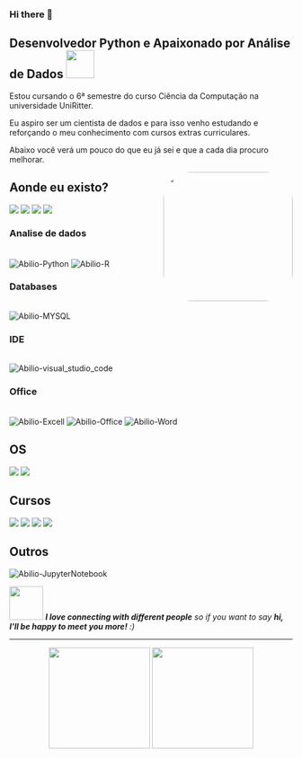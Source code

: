 ### Hi there 👋

<!--
**cientistaabilio/cientistaabilio** is a ✨ _special_ ✨ repository because its `README.md` (this file) appears on your GitHub profile.

Here are some ideas to get you started:

- 🔭 I’m currently working on ...
- 🌱 I’m currently learning ...
- 👯 I’m looking to collaborate on ...
- 🤔 I’m looking for help with ...
- 💬 Ask me about ...
- 📫 How to reach me: ...
- 😄 Pronouns: ...
- ⚡ Fun fact: ...
-->
## Desenvolvedor Python e Apaixonado por Análise de Dados <img src="https://media.giphy.com/media/12oufCB0MyZ1Go/giphy.gif" width="50"></h2>
<p>Estou cursando o 6ª semestre do curso Ciência da Computação na universidade UniRitter.</p>
<p>Eu aspiro ser um cientista de dados e para isso venho estudando e reforçando o meu conhecimento com cursos extras curriculares.</p>
<p>Abaixo você verá um pouco do que eu já sei e que a cada dia procuro melhorar.</p>
<img align="right" style="border-radius:50px;" src="https://media.giphy.com/media/M9gbBd9nbDrOTu1Mqx/giphy.gif" width="230">

  <h2>Aonde eu existo?</h2>
<div style="display: inline_block">  
 	
 <a href="https://github.com/cientistaabilio" target="_blank"><img src="https://img.shields.io/badge/GitHub-100000?style=for-the-badge&logo=github&logoColor=white" target="_blank"></a> 
  <a href = "mailto:datascientistabilio@gmail.com"><img src="https://img.shields.io/badge/-Gmail-%23333?style=for-the-badge&logo=gmail&logoColor=white" target="_blank"></a>
  <a href = "https://api.whatsapp.com/send?phone=5551981888403&text=Obrigado por entrar em contato, você pode falar com o Abilio através deste zap.">
  <img src="https://img.shields.io/badge/WhatsApp-25D366?style=for-the-badge&logo=whatsapp&logoColor=white" target="_blank"></a>
  <a href="https://www.linkedin.com/in/abiliofernandes/" target="_blank"><img src="https://img.shields.io/badge/-LinkedIn-%230077B5?style=for-the-badge&logo=linkedin&logoColor=white" target="_blank"></a> 
  </div>
  
  
  <h3>Analise de dados</h3>
  <div style="display: inline_block"><br>
  <img align="center" alt="Abilio-Python" src="https://img.shields.io/badge/Python-FFD43B?style=for-the-badge&logo=python&logoColor=darkgreen">
  <img align="center" alt="Abilio-R" src="https://img.shields.io/badge/R-276DC3?style=for-the-badge&logo=r&logoColor=white">
  <!--<img align="center" alt="Abilio-Power_BI" src="https://img.shields.io/badge/PowerBI-F2C811?style=for-the-badge&logo=Power%20BI&logoColor=white">-->
  <!--<img align="center" alt="Abilio-Tensor Flow" src="https://img.shields.io/badge/TensorFlow-FF6F00?style=for-the-badge&logo=TensorFlow&logoColor=white">-->
  <!--<img align="center" alt="Abilio-Scikit Learn" src="https://img.shields.io/badge/scikit_learn-F7931E?style=for-the-badge&logo=scikit-learn&logoColor=white">-->
  <!--<img align="center" alt="Abilio-SciPy" src="https://img.shields.io/badge/SciPy-654FF0?style=for-the-badge&logo=SciPy&logoColor=white">-->
  <!--<img align="center" alt="Abilio-Numpy" src="https://img.shields.io/badge/Numpy-777BB4?style=for-the-badge&logo=numpy&logoColor=white">-->
  <!--<img align="center" alt="Abilio-Pandas" src="https://img.shields.io/badge/Pandas-2C2D72?style=for-the-badge&logo=pandas&logoColor=white">-->
  <!--<img align="center" alt="Abilio-Pytorch" src="https://img.shields.io/badge/PyTorch-EE4C2C?style=for-the-badge&logo=PyTorch&logoColor=white"> -->
    
  </div>
  <h3>Databases</h3>
  <div style="display: inline_block"><br>
    	<img align="center" alt="Abilio-MYSQL" src="https://img.shields.io/badge/MySQL-00000F?style=for-the-badge&logo=mysql&logoColor=white">
      <!-- <img align="center" alt="Abilio-POSTGRESQL" src="https://img.shields.io/badge/PostgreSQL-316192?style=for-the-badge&logo=postgresql&logoColor=white">
       <img align="center" alt="Abilio-SQLITE" src="https://img.shields.io/badge/SQLite-07405E?style=for-the-badge&logo=sqlite&logoColor=white">
       <img align="center" alt="Abilio-MONGO" src="https://img.shields.io/badge/MongoDB-4EA94B?style=for-the-badge&logo=mongodb&logoColor=white">-->
  </div>
  
  <h3>IDE</h3>
  <div style="display: inline_block"><br>
  <img align="center" alt="Abilio-visual_studio_code" src="https://img.shields.io/badge/Visual_Studio_Code-0078D4?style=for-the-badge&logo=visual%20studio%20code&logoColor=white">
  <!--<img align="center" alt="Abilio-visual_studio_code" src="https://img.shields.io/badge/sublime_text-%23575757.svg?&style=for-the-badge&logo=sublime-text&logoColor=important">
   <img align="center" alt="Abilio-visual_studio_code" src="https://img.shields.io/badge/PyCharm-000000.svg?&style=for-the-badge&logo=PyCharm&logoColor=white">
   <img align="center" alt="Abilio-visual_studio_code" src="https://img.shields.io/badge/Colab-F9AB00?style=for-the-badge&logo=googlecolab&color=525252">-->
    </div>
  <h3>Office</h3>
  <div style="display: inline_block"><br>
  <img align="center" alt="Abilio-Excell" src="https://img.shields.io/badge/Microsoft_Excel-217346?style=for-the-badge&logo=microsoft-excel&logoColor=white">
  <img align="center" alt="Abilio-Office" src="https://img.shields.io/badge/Microsoft_Office-D83B01?style=for-the-badge&logo=microsoft-office&logoColor=white">
  <img align="center" alt="Abilio-Word" src="https://img.shields.io/badge/Microsoft_Word-2B579A?style=for-the-badge&logo=microsoft-word&logoColor=white">
  </div>

  <h2> OS</h2>
  <div style="display: inline_block">  
  <img src="https://img.shields.io/badge/Windows-0078D6?style=for-the-badge&logo=windows&logoColor=white" target="_blank">
  <img src="https://img.shields.io/badge/Ubuntu-E95420?style=for-the-badge&logo=ubuntu&logoColor=white" target="_blank">
  <!--<img src="https://img.shields.io/badge/Windows_XP-003399?style=for-the-badge&logo=windows-xp&logoColor=white" target="_blank">-->
  </div>

  <!--
  <h2>Desenvolvimento web</h2>
  <div style="display: inline_block"><br>
 
  <img align="center" alt="Abilio-Java" src="https://img.shields.io/badge/Java-ED8B00?style=for-the-badge&logo=java&logoColor=white">
  <img align="center" alt="Abilio-Node" src="https://img.shields.io/badge/Node.js-43853D?style=for-the-badge&logo=node.js&logoColor=white">
  <img align="center" alt="Abilio-html5" src="https://img.shields.io/badge/HTML5-E34F26?style=for-the-badge&logo=html5&logoColor=white">
  
  <img align="center" alt="Abilio-Boostrap" src="https://img.shields.io/badge/Bootstrap-563D7C?style=for-the-badge&logo=bootstrap&logoColor=white">
  <img align="center" alt="Abilio-Xammp" src="https://img.shields.io/badge/Xampp-F37623?style=for-the-badge&logo=xampp&logoColor=white">
  <img align="center" alt="Abilio-Google_Analytics" src="https://img.shields.io/badge/Google%20Analytics-E37400?style=for-the-badge&logo=google%20analytics&logoColor=white">
  <img align="center" alt="Abilio-Blogger" src="https://img.shields.io/badge/Blogger-FF5722?style=for-the-badge&logo=blogger&logoColor=white">
	<img align="center" alt="Abilio-wordpress" src="https://img.shields.io/badge/Wordpress-21759B?style=for-the-badge&logo=wordpress&logoColor=white">
  </div>
  -->
  
  <h2>Cursos</h2>
  <div style="display: inline_block"> 
  <img src="https://img.shields.io/badge/Coursera-0056D2?style=for-the-badge&logo=Coursera&logoColor=white" target="_blank">
	<img src="https://img.shields.io/badge/Udacity-grey?style=for-the-badge&logo=udacity&logoColor=#5FCFEE" target="_blank">
	<img src="https://img.shields.io/badge/free%20code%20camp-27273D?style=for-the-badge&logo=freecodecamp&logoColor=white" target="_blank">
	<img src="https://img.shields.io/badge/Udemy-EC5252?style=for-the-badge&logo=Udemy&logoColor=white" target="_blank">
  
  <h2>Outros</h2>
  <div style="display: inline_block"> 
	<img align="center" alt="Abilio-JupyterNotebook" src="https://img.shields.io/badge/Jupyter-F37626.svg?&style=for-the-badge&logo=Jupyter&logoColor=white">
	  <!--
  <img src="https://img.shields.io/badge/AMD-Ryzen_7_3800X-ED1C24?style=for-the-badge&logo=amd&logoColor=white" target="_blank">
  <img src="https://img.shields.io/badge/Spotify-1ED760?&style=for-the-badge&logo=spotify&logoColor=white" target="_blank">
  <img src="https://img.shields.io/badge/Google_chrome-4285F4?style=for-the-badge&logo=Google-chrome&logoColor=white" target="_blank">
	<img src="https://img.shields.io/badge/Firefox_Browser-FF7139?style=for-the-badge&logo=Firefox-Browser&logoColor=white" target="_blank">
	<img src="https://img.shields.io/badge/Microsoft_Edge-0078D7?style=for-the-badge&logo=Microsoft-edge&logoColor=white" target="_blank">
	<img src="https://img.shields.io/badge/Opera-FF1B2D?style=for-the-badge&logo=Opera&logoColor=white" target="_blank">
  <img src="https://img.shields.io/badge/acer-laptop-83B81A?style=for-the-badge&logo=acer&logoColor=white" target="_blank">-->
  </div>
  
	  
	

<img src="https://media.giphy.com/media/LnQjpWaON8nhr21vNW/giphy.gif" width="60"> <em><b>I love connecting with different people</b> so if you want to say <b>hi, I'll be happy to meet you more!</b> :)</em>

---
<div align="center">
	<a href="https://github.com/cientistabilio"></a>
  <img height="180em" src="https://github-readme-stats.vercel.app/api?username=cientistaabilio&show_icons=true&theme=dracula&include_all_commits=true&count_private=true"/>
  <img height="180em" src="https://github-readme-stats.vercel.app/api/top-langs/?username=cientistaabilio&layout=compact&langs_count=8&theme=outrun"/>
</div>

